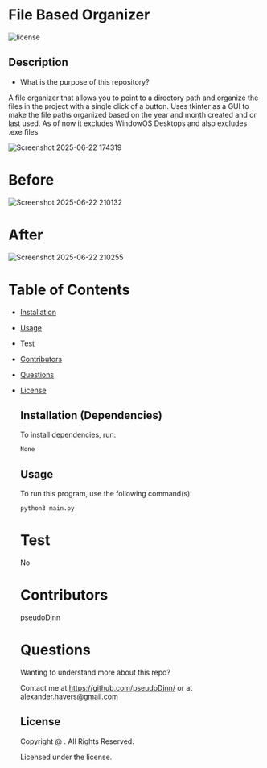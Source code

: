 # File Based Organizer
  ![license](https://img.shields.io/badge/license--yellowgreen.svg)

  ## Description
  * What is the purpose of this repository?<br/>

  A file organizer that allows you to point to a directory path and organize the files in the project with a single click of a button.  Uses tkinter as a GUI to make the file paths organized based on the year and month created and or last used.  As of now it excludes WindowOS Desktops and also excludes .exe files

  ![Screenshot 2025-06-22 174319](https://github.com/user-attachments/assets/6570f4ae-8208-4a80-80df-7cda97050d64)

  # Before
  ![Screenshot 2025-06-22 210132](https://github.com/user-attachments/assets/d6801904-5a48-42bb-ac3d-46c2dc38d2b1)

  # After
  ![Screenshot 2025-06-22 210255](https://github.com/user-attachments/assets/bda0eaf1-fe2d-47c6-814a-295c021e9932)

  
  
  # Table of Contents


    
    
* [Installation](#installation)

    
* [Usage](#usage)

    
* [Test](#test)

    
* [Contributors](#contributors)

    
* [Questions](#questions)

    
* [License](#license)

    
  
  ## Installation (Dependencies)

    To install dependencies,  run:

    ```
    None
    ```

  ## Usage

    To run this program, use the following command(s):

    ```
    python3 main.py
    ```

  # Test


    No
    
    
  # Contributors
    
    
    
    pseudoDjnn

    
  # Questions

    Wanting to understand more about this repo?
    
    Contact me at https://github.com/pseudoDjnn/ or at alexander.havers@gmail.com
    
  
    ## License

    Copyright @ .  All Rights Reserved.

    Licensed under the  license.
    
